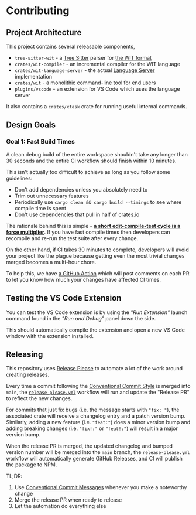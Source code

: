 # Contributing

## Project Architecture

This project contains several releasable components,

- `tree-sitter-wit` - a [Tree Sitter][tree-sitter] parser for [the WIT format][wit]
- `crates/wit-compiler` - an incremental compiler for the WIT language
- `crates/wit-language-server` - the actual [Language Server][ls] implementation
- `crates/wit` - a monolithic command-line tool for end users
- `plugins/vscode` - an extension for VS Code which uses the language server

It also contains a `crates/xtask` crate for running useful internal commands.

## Design Goals

### Goal 1: Fast Build Times

A clean debug build of the entire workspace shouldn't take any longer than 30
seconds and the entire CI workflow should finish within 10 minutes.

This isn't actually too difficult to achieve as long as you follow some
guidelines:

- Don't add dependencies unless you absolutely need to
- Trim out unnecessary features
- Periodically use `cargo clean && cargo build --timings` to see where compile
  time is spent
- Don't use dependencies that pull in half of crates.io

The rationale behind this is simple - [**a short edit-compile-test cycle is a
force multiplier**][fast-rust-builds]. If you have fast compile times then
developers can recompile and re-run the test suite after every change.

On the other hand, if CI takes 30 minutes to complete, developers will avoid
your project like the plague because getting even the most trivial changes
merged becomes a multi-hour chore.

To help this, we have [a GitHub Action][workflow-timer] which will post comments
on each PR to let you know how much your changes have affected CI times.

## Testing the VS Code Extension

You can test the VS Code extension is by using the *"Run Extension"* launch
command found in the *"Run and Debug"* panel down the side.

This should automatically compile the extension and open a new VS Code window
with the extension installed.

## Releasing

This repository uses [Release Please][release-please] to automate a lot of the
work around creating releases.

Every time a commit following the [Conventional Commit Style][conv] is merged
into `main`, the [`release-please.yml`](.github/workflows/release-please.yml)
workflow will run and update the "Release PR" to reflect the new changes.

For commits that just fix bugs (i.e. the message starts with `"fix: "`), the
associated crate will receive a changelog entry and a patch version bump.
Similarly, adding a new feature (i.e. `"feat:"`) does a minor version bump and
adding breaking changes (i.e. `"fix!:"` or `"feat!:"`) will result in a major
version bump.

When the release PR is merged, the updated changelog and bumped version number
will be merged into the `main` branch, the `release-please.yml` workflow will
automatically generate GitHub Releases, and CI will publish the package to NPM.

TL;DR:

1. Use [Conventional Commit Messages][conv] whenever you make a noteworthy change
2. Merge the release PR when ready to release
3. Let the automation do everything else

[conv]: https://www.conventionalcommits.org/en/v1.0.0/
[fast-rust-builds]: https://matklad.github.io/2021/09/04/fast-rust-builds.html
[ls]: https://code.visualstudio.com/api/language-extensions/language-server-extension-guide
[release-please]: https://github.com/googleapis/release-please
[tree-sitter]: https://tree-sitter.github.io/tree-sitter/
[wit]: https://github.com/WebAssembly/component-model/blob/main/design/mvp/WIT.md
[workflow-timer]: https://github.com/Michael-F-Bryan/workflow-timer

